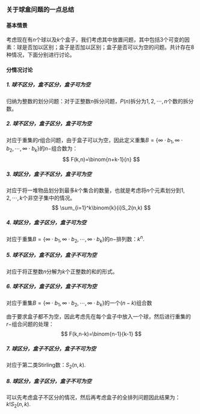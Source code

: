 ### 关于球盒问题的一点总结

#### 基本情景

考虑现在有$n$个球以及$k$个盒子，我们考虑其中放置问题，其中包括3个可变的因素：球是否加以区别；盒子是否加以区别；盒子是否可以为空的问题。共计存在8种情况，下面分别进行讨论。

#### 分情况讨论

##### 1. 球不区分，盒不区分，盒子可为空

归纳为整数的划分问题：对于正整数$n$拆分问题，$P(n)$拆分为$1,2,\cdots,n$个数的拆分数。

##### 2. 球不区分，盒子区分，盒子可为空

对应于重集的$r$组合问题，由于盒子可以为空，因此定义重集$B=\{\infty\cdot b_1,\infty\cdot b_2,\cdots,\infty\cdot b_k\}$的$n-$组合数为：
$$
F(k,n)=\binom{n+k-1}{n}
$$

##### 3. 球区分，盒子不区分，盒子可为空

对应于将一堆物品划分到最多$k$个集合的数量，也就是考虑将$n$个元素划分到$1,2,\cdots,k$个非空子集中的情况。
$$
\sum_{i=1}^k\binom{k}{i}S_2(n,k)
$$

##### 4. 球区分，盒子区分，盒子可为空

对应于重集$B=\{\infty\cdot b_1,\infty\cdot b_2,\cdots,\infty\cdot b_k\}$的$n-$排列数：$k^n$.

##### 5. 球不区分，盒不区分，盒子不可为空

对应于将正整数$n$分解为$k$个正整数的和的形式。

##### 6. 球不区分，盒子区分，盒子不可为空

对应于重集$B=\{\infty\cdot b_1,\infty\cdot b_2,\cdots,\infty\cdot b_k\}$的一个$(n-k)$组合数

由于要求盒子都不为空，因此考虑先在每个盒子中放入一个球，然后进行重集的$r-$组合问题的处理：
$$
F(k,n-k)=\binom{n-1}{k-1}
$$

##### 7. 球区分，盒子不区分，盒子不可为空

对应于第二类Stirling数：$S_2(n,k)$.

##### 8. 球区分，盒子区分，盒子不可为空

可以先考虑盒子不区分的情况，然后再考虑盒子的全排列问题因此结果为：$k!S_2(n,k)$.

